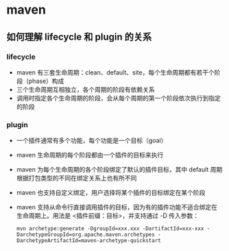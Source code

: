 # maven

## 如何理解 lifecycle 和 plugin 的关系

### lifecycle

* maven 有三套生命周期：clean、default、site，每个生命周期都有若干个阶段（phase）构成
* 三个生命周期互相独立，各个周期的阶段有依赖关系
* 调用时指定各个生命周期的阶段，会从每个周期的第一个阶段依次执行到指定的阶段

### plugin

* 一个插件通常有多个功能，每个功能是一个目标（goal）
* maven 生命周期的每个阶段都由一个插件的目标来执行
* maven 为每个生命周期的各个阶段绑定了默认的插件目标，其中 default 周期根据打包类型的不同在绑定关系上也有所不同
* maven 也支持自定义绑定，用户选择将某个插件的目标绑定在某个阶段
* maven 支持从命令行直接调用插件的目标，因为有的插件功能不适合绑定在生命周期上。用法是 <插件前缀：目标>，并支持通过 -D 传入参数：

    ```shell
    mvn archetype:generate -DgroupId=xxx.xxx -DartifactId=xxx-xxx -DarchetypeGroupId=org.apache.maven.archetypes -DarchetypeArtifactId=maven-archetype-quickstart
    ```
